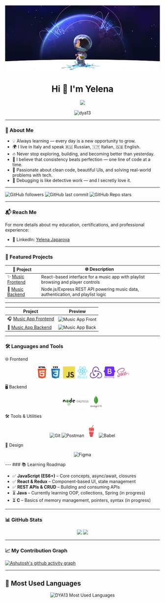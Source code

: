 ![logo](https://github.com/DYA13/DYA13/blob/main/ImageOne.webp)

<h1 align="center">Hi 👋 I'm Yelena</h1>

<p align="center">
  <img src="https://media0.giphy.com/media/L1R1tvI9svkIWwpVYr/giphy.gif" width="300"/>
</p>

<p align="center">
  <img src="https://komarev.com/ghpvc/?username=dya13&label=Profile%20views&color=0e75b6&style=flat" alt="dya13" />
</p>

---

### 🚀 About Me

- 💡 Always learning — every day is a new opportunity to grow.
- 🌍 I live in Italy and speak 🇷🇺 Russian, 🇮🇹 Italian, 🇬🇧 English.
- 🔥 Never stop exploring, building, and becoming better than yesterday.
- 🎯 I believe that consistency beats perfection — one line of code at a time.
- 🦄 Passionate about clean code, beautiful UIs, and solving real-world problems with tech.
- 🐞 Debugging is like detective work — and I secretly love it.

---

![GitHub followers](https://img.shields.io/github/followers/DYA13?label=Follow&style=social)
![GitHub last commit](https://img.shields.io/github/last-commit/DYA13/DYA13?color=blue)
![GitHub Repo stars](https://img.shields.io/github/stars/DYA13/DYA13?style=social)

---

### 📬 Reach Me

For more details about my education, certifications, and professional experience:

- 🔗 LinkedIn: [Yelena Japarova](https://www.linkedin.com/in/yelena-japarova-99a75274/)

---

### 🧩 Featured Projects

| 🧠 Project | 🌐 Description |
|-----------|----------------|
| ✨ [Music Frontend](https://github.com/Code-the-Dream-School/dd-prac-team4-front) | React-based interface for a music app with playlist browsing and player controls |
| 🚀 [Music Backend](https://github.com/Code-the-Dream-School/dd-prac-team4-back) | Node.js/Express REST API powering music data, authentication, and playlist logic |

---
| Project | Preview |
|--------|---------|
| 🎧 [Music App Frontend](https://github.com/Code-the-Dream-School/dd-prac-team4-front) | ![Music App Front](https://github-readme-stats.vercel.app/api/pin/?username=Code-the-Dream-School&repo=dd-prac-team4-front&theme=dark) |
| 🧠 [Music App Backend](https://github.com/Code-the-Dream-School/dd-prac-team4-back) | ![Music App Back](https://github-readme-stats.vercel.app/api/pin/?username=Code-the-Dream-School&repo=dd-prac-team4-back&theme=dark) |

---

### 🛠 Languages and Tools

🌐 Frontend
<p align="center"> <img src="https://raw.githubusercontent.com/devicons/devicon/master/icons/html5/html5-original-wordmark.svg" width="40" title="HTML5"/> <img src="https://raw.githubusercontent.com/devicons/devicon/master/icons/css3/css3-original-wordmark.svg" width="40" title="CSS3"/> <img src="https://raw.githubusercontent.com/devicons/devicon/master/icons/javascript/javascript-original.svg" width="40" title="JavaScript"/> <img src="https://raw.githubusercontent.com/devicons/devicon/master/icons/react/react-original-wordmark.svg" width="40" title="React"/> <img src="https://raw.githubusercontent.com/devicons/devicon/master/icons/redux/redux-original.svg" width="40" title="Redux"/> <img src="https://raw.githubusercontent.com/devicons/devicon/master/icons/bootstrap/bootstrap-plain-wordmark.svg" width="40" title="Bootstrap"/> <img src="https://raw.githubusercontent.com/devicons/devicon/master/icons/sass/sass-original.svg" width="40" title="SASS"/> </p>
🖥 Backend
<p align="center"> <img src="https://raw.githubusercontent.com/devicons/devicon/master/icons/nodejs/nodejs-original-wordmark.svg" width="40" title="Node.js"/> <img src="https://raw.githubusercontent.com/devicons/devicon/master/icons/express/express-original-wordmark.svg" width="40" title="Express.js"/> <img src="https://raw.githubusercontent.com/devicons/devicon/master/icons/mongodb/mongodb-original-wordmark.svg" width="40" title="MongoDB"/> </p>
🛠 Tools & Utilities
<p align="center"> <img src="https://www.vectorlogo.zone/logos/git-scm/git-scm-icon.svg" width="40" title="Git"/> <img src="https://www.vectorlogo.zone/logos/getpostman/getpostman-icon.svg" width="40" title="Postman"/> <img src="https://raw.githubusercontent.com/devicons/devicon/master/icons/gulp/gulp-plain.svg" width="40" title="Gulp"/> <img src="https://www.vectorlogo.zone/logos/babeljs/babeljs-icon.svg" width="40" title="Babel"/> </p>
🎨 Design
<p align="center"> <img src="https://www.vectorlogo.zone/logos/figma/figma-icon.svg" width="40" title="Figma"/> </p>
---
### 📚 Learning Roadmap

- ✅ **JavaScript (ES6+)** – Core concepts, async/await, closures
- ✅ **React & Redux** – Component-based UI, state management
- ✅ **REST APIs & CRUD** – Building and consuming APIs
- ⏳ **Java** – Currently learning OOP, collections, Spring (in progress)
- ⏳ **C** – Basics of memory management, pointers, syntax (in progress)

---

### 📊 GitHub Stats

<p align="center">
  <img src="https://github-readme-stats.vercel.app/api?username=dya13&show_icons=true&theme=dark" width="400"/>
  <img src="https://github-readme-stats.vercel.app/api/top-langs/?username=dya13&layout=compact&theme=dark" width="300"/>
</p>

---

### 📈 My Contribution Graph

[![Ashutosh's github activity graph](https://github-readme-activity-graph.vercel.app/graph?username=dya13&theme=react-dark)](https://github.com/ashutosh00710/github-readme-activity-graph)


---

## 🧠 Most Used Languages

<p align="center">
  <img src="https://github-readme-stats.vercel.app/api/top-langs/?username=DYA13&layout=compact&theme=dark&hide_border=true" alt="DYA13 Most Used Languages" />
</p>

